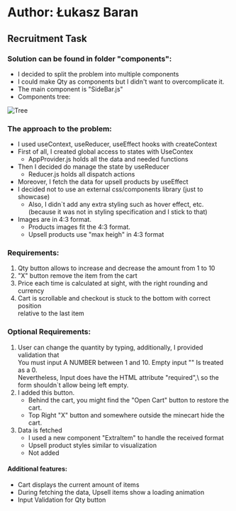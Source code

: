 # Author: Łukasz Baran

## Recruitment Task

### Solution can be found in folder "components":

- I decided to split the problem into multiple components 
- I could make Qty as components but I didn't want to overcomplicate it. 
- The main component is "SideBar.js"
- Components tree:


![Tree](https://github.com/lukasz-b96/Job-1-Task/blob/main/Tree.png)

### The approach to the problem:

- I used useContext, useReducer, useEffect hooks with createContext
- First of all, I created global access to states with UseContex
    - AppProvider.js holds all the data and needed functions 
- Then I decided do manage the state by useReducer
    - Reducer.js holds all dispatch actions  
- Moreover, I fetch the data for upsell products by useEffect
- I decided not to use an external css/components library (just to showcase)
  - Also, I didn`t add any extra styling such as hover effect, etc.\
    (because it was not in styling specification and I stick to that)
- Images are in 4:3 format. 
  - Products images fit the 4:3 format. 
  - Upsell products use "max heigh" in 4:3 format

### Requirements:
1. Qty button allows to increase and decrease the amount from 1 to 10
2. "X" button remove the item from the cart
3. Price each time is calculated at sight, with the right rounding and currency
4. Cart is scrollable and checkout is stuck to the bottom with correct position\
    relative to the last item


### Optional Requirements:
1. User can change the quantity by typing, additionally, I provided validation that\
    You must input A NUMBER between 1 and 10. Empty input "" Is treated as a 0.\
    Nevertheless, Input does have the HTML attribute "required",\ 
    so the form shouldn`t allow being left empty. 
2. I added this button. 
    - Behind the cart, you might find the "Open Cart" button to restore the cart.
    - Top Right "X" button and somewhere outside the minecart hide the cart.
3. Data is fetched 
   - I used a new component "ExtraItem" to handle the received format
   - Upsell product styles similar to visualization
   - Not added 
#### Additional features:
- Cart displays the current amount of items
- During fetching the data, Upsell items show a loading animation
- Input Validation for Qty button

